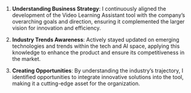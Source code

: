 
1. **Understanding Business Strategy**: I continuously aligned the development of the Video Learning Assistant tool with the company’s overarching goals and direction, ensuring it complemented the larger vision for innovation and efficiency.

2. **Industry Trends Awareness**: Actively stayed updated on emerging technologies and trends within the tech and AI space, applying this knowledge to enhance the product and ensure its competitiveness in the market.

3. **Creating Opportunities**: By understanding the industry’s trajectory, I identified opportunities to integrate innovative solutions into the tool, making it a cutting-edge asset for the organization.

